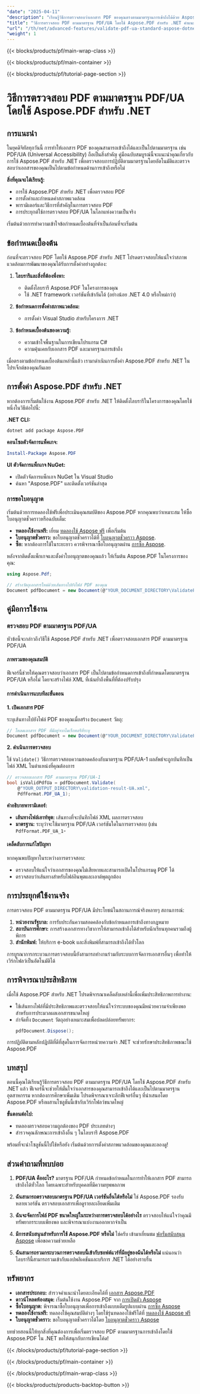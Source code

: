 ```yaml
---
"date": "2025-04-11"
"description": "เรียนรู้วิธีการตรวจสอบว่าเอกสาร PDF ของคุณตรงตามมาตรฐานการเข้าถึงได้ด้วย Aspose.PDF สำหรับ .NET คู่มือนี้ครอบคลุมขั้นตอนการตรวจสอบ การตั้งค่า และการใช้งานจริง"
"title": "วิธีการตรวจสอบ PDF ตามมาตรฐาน PDF/UA โดยใช้ Aspose.PDF สำหรับ .NET คำแนะนำที่ครอบคลุม"
"url": "/th/net/advanced-features/validate-pdf-ua-standard-aspose-dotnet/"
"weight": 1
---
```


{{< blocks/products/pf/main-wrap-class >}}

{{< blocks/products/pf/main-container >}}

{{< blocks/products/pf/tutorial-page-section >}}


# วิธีการตรวจสอบ PDF ตามมาตรฐาน PDF/UA โดยใช้ Aspose.PDF สำหรับ .NET

## การแนะนำ

ในยุคดิจิทัลทุกวันนี้ การทำให้เอกสาร PDF ของคุณสามารถเข้าถึงได้และเป็นไปตามมาตรฐาน เช่น PDF/UA (Universal Accessibility) ถือเป็นสิ่งสำคัญ คู่มือฉบับสมบูรณ์นี้จะแนะนำคุณเกี่ยวกับการใช้ Aspose.PDF สำหรับ .NET เพื่อตรวจสอบการปฏิบัติตามมาตรฐานโดยอัตโนมัติและตรวจสอบว่าเอกสารของคุณเป็นไปตามข้อกำหนดด้านการเข้าถึงหรือไม่

**สิ่งที่คุณจะได้เรียนรู้:**
- การใช้ Aspose.PDF สำหรับ .NET เพื่อตรวจสอบ PDF
- การตั้งค่าและกำหนดค่าสภาพแวดล้อม
- พารามิเตอร์และวิธีการที่สำคัญในการตรวจสอบ PDF
- การประยุกต์ใช้การตรวจสอบ PDF/UA ในโลกแห่งความเป็นจริง

เริ่มต้นด้วยการทำความเข้าใจข้อกำหนดเบื้องต้นที่จำเป็นก่อนที่จะเริ่มต้น

## ข้อกำหนดเบื้องต้น

ก่อนที่จะตรวจสอบ PDF โดยใช้ Aspose.PDF สำหรับ .NET โปรดตรวจสอบให้แน่ใจว่าสภาพแวดล้อมการพัฒนาของคุณได้รับการตั้งค่าอย่างถูกต้อง:

1. **ไลบรารีและสิ่งที่ต้องพึ่งพา:**
   - ติดตั้งไลบรารี Aspose.PDF ในโครงการของคุณ
   - ใช้ .NET framework เวอร์ชันที่เข้ากันได้ (อย่างน้อย .NET 4.0 หรือใหม่กว่า)

2. **ข้อกำหนดการตั้งค่าสภาพแวดล้อม:**
   - การตั้งค่า Visual Studio สำหรับโครงการ .NET

3. **ข้อกำหนดเบื้องต้นของความรู้:**
   - ความเข้าใจพื้นฐานในการเขียนโปรแกรม C#
   - ความคุ้นเคยกับเอกสาร PDF และมาตรฐานการเข้าถึง

เมื่อตรงตามข้อกำหนดเบื้องต้นเหล่านี้แล้ว เรามาดำเนินการตั้งค่า Aspose.PDF สำหรับ .NET ในโปรเจ็กต์ของคุณกันเลย

## การตั้งค่า Aspose.PDF สำหรับ .NET

หากต้องการเริ่มต้นใช้งาน Aspose.PDF สำหรับ .NET ให้ติดตั้งไลบรารีในโครงการของคุณโดยใช้หนึ่งในวิธีต่อไปนี้:

**.NET CLI:**
```bash
dotnet add package Aspose.PDF
```

**คอนโซลตัวจัดการแพ็คเกจ:**
```powershell
Install-Package Aspose.PDF
```

**UI ตัวจัดการแพ็กเกจ NuGet:**
- เปิดตัวจัดการแพ็กเกจ NuGet ใน Visual Studio
- ค้นหา "Aspose.PDF" และติดตั้งเวอร์ชันล่าสุด

### การขอใบอนุญาต

เริ่มต้นด้วยการทดลองใช้ฟรีเพื่อประเมินคุณสมบัติของ Aspose.PDF หากคุณพบว่าเหมาะสม ให้ซื้อใบอนุญาตชั่วคราวหรือฉบับเต็ม:

- **ทดลองใช้งานฟรี:** เยี่ยม [ทดลองใช้ Aspose ฟรี](https://releases.aspose.com/pdf/net/) เพื่อเริ่มต้น
- **ใบอนุญาตชั่วคราว:** ขอใบอนุญาตชั่วคราวได้ที่ [ใบอนุญาตชั่วคราว Aspose](https://purchase-aspose.com/temporary-license/).
- **ซื้อ:** หากต้องการใช้ในระยะยาว ควรพิจารณาซื้อใบอนุญาตผ่าน [การซื้อ Aspose](https://purchase-aspose.com/buy).

หลังจากติดตั้งแพ็กเกจและตั้งค่าใบอนุญาตของคุณแล้ว ให้เริ่มต้น Aspose.PDF ในโครงการของคุณ:

```csharp
using Aspose.Pdf;

// สร้างวัตถุเอกสารใหม่ด้วยเส้นทางไปยังไฟล์ PDF ของคุณ
Document pdfDocument = new Document(@"YOUR_DOCUMENT_DIRECTORY\ValidatePDFUAStandard.pdf");
```

## คู่มือการใช้งาน

### ตรวจสอบ PDF ตามมาตรฐาน PDF/UA

หัวข้อนี้จะกล่าวถึงวิธีใช้ Aspose.PDF สำหรับ .NET เพื่อตรวจสอบเอกสาร PDF ตามมาตรฐาน PDF/UA

#### ภาพรวมของคุณสมบัติ

ฟีเจอร์นี้ช่วยให้คุณตรวจสอบว่าเอกสาร PDF เป็นไปตามข้อกำหนดการเข้าถึงที่กำหนดโดยมาตรฐาน PDF/UA หรือไม่ โดยจะสร้างไฟล์ XML ที่เน้นย้ำถึงพื้นที่ที่ต้องปรับปรุง

#### การดำเนินการแบบทีละขั้นตอน

**1. เปิดเอกสาร PDF**

ระบุเส้นทางไปยังไฟล์ PDF ของคุณเมื่อสร้าง `Document` วัตถุ:

```csharp
// โหลดเอกสาร PDF ที่มีอยู่จากไดเร็กทอรีที่ระบุ
Document pdfDocument = new Document(@"YOUR_DOCUMENT_DIRECTORY\ValidatePDFUAStandard.pdf");
```

**2. ดำเนินการตรวจสอบ**

ใช้ `Validate()` วิธีการตรวจสอบความสอดคล้องกับมาตรฐาน PDF/UA-1 ผลลัพธ์จะถูกบันทึกเป็นไฟล์ XML ในตำแหน่งที่คุณต้องการ

```csharp
// ตรวจสอบเอกสาร PDF ตามมาตรฐาน PDF/UA-1
bool isValidPdfUa = pdfDocument.Validate(
    @"YOUR_OUTPUT_DIRECTORY\validation-result-UA.xml", 
    PdfFormat.PDF_UA_1);
```

**คำอธิบายพารามิเตอร์:**
- **เส้นทางไฟล์เอาท์พุต:** เส้นทางที่จะบันทึกไฟล์ XML ผลการตรวจสอบ
- **มาตรฐาน:** ระบุว่าจะใช้มาตรฐาน PDF/UA เวอร์ชันใดในการตรวจสอบ (เช่น `PdfFormat.PDF_UA_1`-

#### เคล็ดลับการแก้ไขปัญหา

หากคุณพบปัญหาในระหว่างการตรวจสอบ:
- ตรวจสอบให้แน่ใจว่าเอกสารของคุณไม่เสียหายและสามารถเปิดในโปรแกรมดู PDF ได้
- ตรวจสอบว่าเส้นทางสำหรับไฟล์อินพุตและเอาต์พุตถูกต้อง

## การประยุกต์ใช้งานจริง

การตรวจสอบ PDF ตามมาตรฐาน PDF/UA มีประโยชน์ในสถานการณ์จริงหลายๆ สถานการณ์:

1. **หน่วยงานรัฐบาล:** การรับประกันความสอดคล้องกับข้อกำหนดการเข้าถึงทางกฎหมาย
2. **สถาบันการศึกษา:** การสร้างเอกสารทางวิชาการให้สามารถเข้าถึงได้สำหรับนักเรียนทุกคนรวมถึงผู้พิการ
3. **สำนักพิมพ์:** ให้บริการ e-book และสิ่งพิมพ์ที่สามารถเข้าถึงได้ทั่วโลก

การบูรณาการกระบวนการตรวจสอบนี้ยังสามารถทำงานร่วมกับระบบการจัดการเอกสารอื่นๆ เพื่อทำให้เวิร์กโฟลว์เป็นอัตโนมัติได้

## การพิจารณาประสิทธิภาพ

เมื่อใช้ Aspose.PDF สำหรับ .NET โปรดพิจารณาเคล็ดลับเหล่านี้เพื่อเพิ่มประสิทธิภาพการทำงาน:

- ใช้เส้นทางไฟล์ที่มีประสิทธิภาพและตรวจสอบให้แน่ใจว่าระบบของคุณมีหน่วยความจำเพียงพอสำหรับการประมวลผลเอกสารขนาดใหญ่
- กำจัดทิ้ง `Document` วัตถุอย่างเหมาะสมเพื่อปลดปล่อยทรัพยากร:
  ```csharp
  pdfDocument.Dispose();
  ```

การปฏิบัติตามหลักปฏิบัติที่ดีที่สุดในการจัดการหน่วยความจำ .NET จะช่วยรักษาประสิทธิภาพขณะใช้ Aspose.PDF

## บทสรุป

ตอนนี้คุณได้เรียนรู้วิธีการตรวจสอบ PDF ตามมาตรฐาน PDF/UA โดยใช้ Aspose.PDF สำหรับ .NET แล้ว ฟีเจอร์นี้จะช่วยให้มั่นใจว่าเอกสารของคุณสามารถเข้าถึงได้และเป็นไปตามมาตรฐานอุตสาหกรรม หากต้องการศึกษาเพิ่มเติม โปรดพิจารณาเจาะลึกฟีเจอร์อื่นๆ ที่นำเสนอโดย Aspose.PDF หรือผสานโซลูชันนี้เข้ากับเวิร์กโฟลว์ขนาดใหญ่

**ขั้นตอนต่อไป:**
- ทดลองตรวจสอบความถูกต้องของ PDF ประเภทต่างๆ
- สำรวจคุณลักษณะการเข้าถึงอื่น ๆ ในไลบรารี Aspose.PDF

พร้อมที่จะนำโซลูชันนี้ไปใช้หรือยัง เริ่มต้นด้วยการตั้งค่าสภาพแวดล้อมของคุณและลองดู!

## ส่วนคำถามที่พบบ่อย

1. **PDF/UA คืออะไร?**
มาตรฐาน PDF/UA กำหนดข้อกำหนดในการทำให้เอกสาร PDF สามารถเข้าถึงได้ทั่วโลก โดยเฉพาะสำหรับบุคคลที่มีความทุพพลภาพ

2. **ฉันสามารถตรวจสอบมาตรฐาน PDF/UA เวอร์ชันอื่นได้หรือไม่**
ใช่ Aspose.PDF รองรับหลายเวอร์ชัน ตรวจสอบเอกสารเพื่อดูรายละเอียดเพิ่มเติม

3. **ฉันจะจัดการไฟล์ PDF ขนาดใหญ่ในระหว่างการตรวจสอบได้อย่างไร**
ตรวจสอบให้แน่ใจว่าคุณมีทรัพยากรระบบเพียงพอ และพิจารณาแบ่งงานออกหากจำเป็น

4. **มีการสนับสนุนสำหรับการใช้ Aspose.PDF หรือไม่**
ใช่ครับ เข้ามาเยี่ยมชม [ฟอรั่มสนับสนุน Aspose](https://forum.aspose.com/c/pdf/10) เพื่อขอความช่วยเหลือ

5. **ฉันสามารถรวมกระบวนการตรวจสอบนี้เข้ากับซอฟต์แวร์ที่มีอยู่ของฉันได้หรือไม่**
แน่นอนว่าไลบรารีนี้สามารถรวมเข้ากับแอปพลิเคชันและบริการ .NET ได้อย่างราบรื่น

## ทรัพยากร

- **เอกสารประกอบ:** สำรวจคำแนะนำโดยละเอียดได้ที่ [เอกสาร Aspose.PDF](https://reference.aspose.com/pdf/net/)
- **ดาวน์โหลดห้องสมุด:** เริ่มต้นใช้งาน Aspose.PDF จาก [การเปิดตัว Aspose](https://releases.aspose.com/pdf/net/)
- **ซื้อใบอนุญาต:** พิจารณาซื้อใบอนุญาตเพื่อการเข้าถึงแบบเต็มรูปแบบผ่าน [การซื้อ Aspose](https://purchase.aspose.com/buy)
- **ทดลองใช้งานฟรี:** ทดลองใช้คุณสมบัติต่างๆ โดยใช้รุ่นทดลองใช้ฟรีได้ที่ [ทดลองใช้ Aspose ฟรี](https://releases.aspose.com/pdf/net/)
- **ใบอนุญาตชั่วคราว:** ขอใบอนุญาตชั่วคราวได้โดย [ใบอนุญาตชั่วคราว Aspose](https://purchase.aspose.com/temporary-license/)

บทช่วยสอนนี้ให้ทุกสิ่งที่คุณต้องการเพื่อเริ่มตรวจสอบ PDF ตามมาตรฐานการเข้าถึงโดยใช้ Aspose.PDF ใน .NET ขอให้สนุกกับการเขียนโค้ด!


{{< /blocks/products/pf/tutorial-page-section >}}

{{< /blocks/products/pf/main-container >}}

{{< /blocks/products/pf/main-wrap-class >}}

{{< blocks/products/products-backtop-button >}}